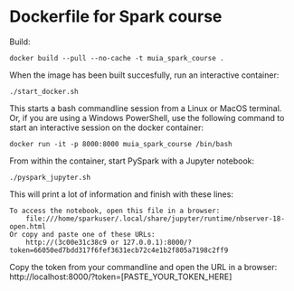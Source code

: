 # Dockerfile for Spark course

Build:
```
docker build --pull --no-cache -t muia_spark_course .
```

When the image has been built succesfully, run an interactive container:
```
./start_docker.sh
```
This starts a bash commandline session from a Linux or MacOS terminal.
Or, if you are using a Windows PowerShell, use the following command to start an interactive session on the docker container:
```
docker run -it -p 8000:8000 muia_spark_course /bin/bash
```

From within the container, start PySpark with a Jupyter notebook:

```
./pyspark_jupyter.sh
```

This will print a lot of information and finish with these lines:
```
To access the notebook, open this file in a browser:
    file:///home/sparkuser/.local/share/jupyter/runtime/nbserver-18-open.html
Or copy and paste one of these URLs:
    http://(3c00e31c38c9 or 127.0.0.1):8000/?token=66050ed7bdd317f6fef3631ecb72c4e1b2f805a7198c2ff9
```

Copy the token from your commandline and open the URL in a browser:
http://localhost:8000/?token=[PASTE_YOUR_TOKEN_HERE]
